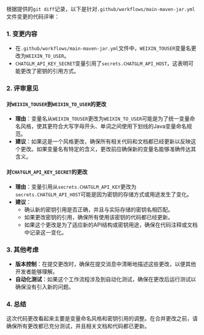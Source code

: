 根据提供的`git diff`记录，以下是针对`.github/workflows/main-maven-jar.yml`文件变更的代码评审：

### 1. 变更内容
- 在`.github/workflows/main-maven-jar.yml`文件中，`WEIXIN_TOUSER`变量名更改为`WEIXIN_TO_USER`。
- `CHATGLM_API_KEY_SECRET`变量引用了`secrets.CHATGLM_API_HOST`，这表明可能更改了密钥的引用方式。

### 2. 评审意见

#### 对`WEIXIN_TOUSER`到`WEIXIN_TO_USER`的更改
- **理由**：变量名从`WEIXIN_TOUSER`更改为`WEIXIN_TO_USER`可能是为了统一变量命名风格，使其更符合大写字母开头、单词之间使用下划线的Java变量命名规范。
- **建议**：如果这是一个风格更改，确保所有相关代码和文档都已经更新以反映这个更改。如果变量名有特定的含义，更改前应确保新的变量名能够准确传达其含义。

#### 对`CHATGLM_API_KEY_SECRET`的更改
- **理由**：变量引用从`secrets.CHATGLM_API_KEY`更改为`secrets.CHATGLM_API_HOST`可能是因为密钥的存储方式或用途发生了变化。
- **建议**：
  - 确认新的密钥引用是否正确，并且与实际存储的密钥名相匹配。
  - 如果更改密钥的引用，确保所有使用该密钥的代码都已经更新。
  - 如果这个更改是为了适应新的API结构或密钥用途，确保在代码注释或文档中记录这一变化。

### 3. 其他考虑
- **版本控制**：在提交更改时，确保在提交消息中清晰地描述这些更改，以便其他开发者能够理解。
- **自动化测试**：如果这个工作流程涉及到自动化测试，确保在更改后运行测试以确保没有引入新的问题。

### 4. 总结
这次代码更改看起来主要是变量命名风格和密钥引用的调整。在合并更改之前，请确保所有更改都已充分测试，并且相关文档和代码都已更新。